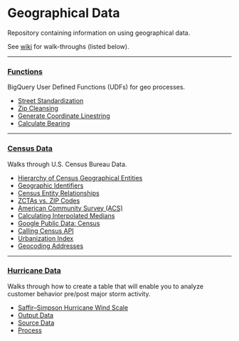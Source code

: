 # Geographical Data

Repository containing information on using geographical data.

See [wiki](https://github.com/ElyseAndren/Geo-Data/wiki) for walk-throughs (listed below).

***
### [Functions](https://github.com/ElyseAndren/Geo-Data/wiki/UDFs) 

BigQuery User Defined Functions (UDFs) for geo processes.

* [Street Standardization](https://github.com/ElyseAndren/Geo-Data/wiki/UDFs#address-standardization)
* [Zip Cleansing](https://github.com/ElyseAndren/Geo-Data/wiki/UDFs#address-standardization)
* [Generate Coordinate Linestring](https://github.com/ElyseAndren/Geo-Data/wiki/UDFs#generate-coordinate-linestring)
* [Calculate Bearing](https://github.com/ElyseAndren/Geo-Data/wiki/UDFs#bearing)

***
### [Census Data](https://github.com/ElyseAndren/Geo-Data/wiki/Census-Data) 

Walks through U.S. Census Bureau Data.

* [Hierarchy of Census Geographical Entities](https://github.com/ElyseAndren/Geo-Data/wiki/Census-Data#hierarchy-of-census-geographical-entities)
* [Geographic Identifiers](https://github.com/ElyseAndren/Geo-Data/wiki/Census-Data#geographic-identifiers)
* [Census Entity Relationships](https://github.com/ElyseAndren/Geo-Data/wiki/Census-Data#entity-relationships)
* [ZCTAs vs. ZIP Codes](https://github.com/ElyseAndren/Geo-Data/wiki/Census-Data#zctas-vs-zip-codes)
* [American Community Survey (ACS)](https://github.com/ElyseAndren/Geo-Data/wiki/Census-Data#american-community-survey)
* [Calculating Interpolated Medians](https://github.com/ElyseAndren/Geo-Data/wiki/Census-Data#interpolated-median)
* [Google Public Data: Census](https://github.com/ElyseAndren/Geo-Data/wiki/Census-Data#google-public-data)
* [Calling Census API](https://github.com/ElyseAndren/Geo-Data/wiki/Census-Data#calling-census-api)
* [Urbanization Index](https://github.com/ElyseAndren/Geo-Data/wiki/Census-Data#urbanization-index)
* [Geocoding Addresses](https://github.com/ElyseAndren/Geo-Data/wiki/Census-Data#geocoding-addresses)

***
### [Hurricane Data](https://github.com/ElyseAndren/Geo-Data/wiki/Hurricane-Data) 

Walks through how to create a table that will enable you to analyze customer behavior pre/post major storm activity.

* [Saffir–Simpson Hurricane Wind Scale](https://github.com/ElyseAndren/Geo-Data/wiki/Hurricane-Data#saffirsimpson-hurricane-wind-scale-sshws)
* [Output Data](https://github.com/ElyseAndren/Geo-Data/wiki/Hurricane-Data#output-data)
* [Source Data](https://github.com/ElyseAndren/Geo-Data/wiki/Hurricane-Data#source-data)
* [Process](https://github.com/ElyseAndren/Geo-Data/wiki/Hurricane-Data#process)

